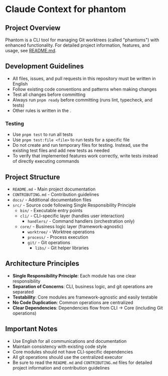 # Claude Context for phantom

## Project Overview
Phantom is a CLI tool for managing Git worktrees (called "phantoms") with enhanced functionality. For detailed project information, features, and usage, see [README.md](./README.md).

## Development Guidelines
- All files, issues, and pull requests in this repository must be written in English
- Follow existing code conventions and patterns when making changes
- Test all changes before committing
- Always run `pnpm ready` before committing (runs lint, typecheck, and tests)
- Other rules is written in the [](./CONTRIBUTING.md).

### Testing

- Use `pnpm test` to run all tests
- Use `pnpm test:file <file>` to run tests for a specific file
- Do not create and run temporary files for testing. Instead, use the existing test files and add new tests as needed
- To verify that implemented features work correctly, write tests instead of directly executing commands

## Project Structure
- `README.md` - Main project documentation
- `CONTRIBUTING.md` - Contribution guidelines
- `docs/` - Additional documentation files
- `src/` - Source code following Single Responsibility Principle
  - `bin/` - Executable entry points
  - `cli/` - CLI-specific layer (handles user interaction)
    - `handlers/` - Command handlers (orchestration only)
  - `core/` - Business logic layer (framework-agnostic)
    - `worktree/` - Worktree operations
    - `process/` - Process execution
    - `git/` - Git operations
      - `libs/` - Git helper libraries

## Architecture Principles
- **Single Responsibility Principle**: Each module has one clear responsibility
- **Separation of Concerns**: CLI, business logic, and git operations are separated
- **Testability**: Core modules are framework-agnostic and easily testable
- **No Code Duplication**: Common operations are centralized
- **Clear Dependencies**: Dependencies flow from CLI → Core (including Git operations)

## Important Notes
- Use English for all communications and documentation
- Maintain consistency with existing code style
- Core modules should not have CLI-specific dependencies
- All git operations should use the centralized executor
- Be sure to read the `README.md` and `CONTRIBUTING.md` files for detailed project information and contribution guidelines
